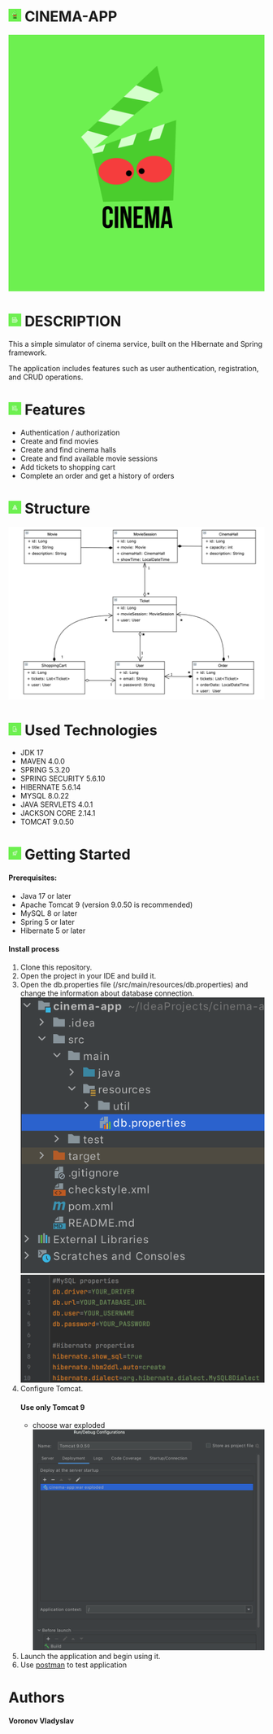 # <img src="src/main/resources/img/logo.png" alt="logo.png" width="25"/> CINEMA-APP
![img_1.png](src/main/resources/img/logo.png)

# <img src="src/main/resources/img/0.png" alt="0.png" width="25"/> DESCRIPTION
This a simple simulator of cinema service, built on the Hibernate and Spring framework.

The application includes features such as user authentication, registration, and CRUD operations.

# <img src="src/main/resources/img/1.png" alt="1.png" width="25"/> Features
- Authentication / authorization <br />
- Create and find movies <br />
- Create and find cinema halls <br />
- Create and find available movie sessions <br />
- Add tickets to shopping cart
- Complete an order and get a history of orders

# <img src="src/main/resources/img/2.png" alt="2.png" width="25"/> Structure

![img.png](src/main/resources/img/structure.png)


# <img src="src/main/resources/img/3.png" alt="3.png" width="25"/> Used Technologies
- JDK 17 <br />
- MAVEN 4.0.0 <br />
- SPRING 5.3.20 <br />
- SPRING SECURITY 5.6.10
- HIBERNATE 5.6.14 <br />
- MYSQL 8.0.22 <br />
- JAVA SERVLETS 4.0.1 <br />
- JACKSON CORE 2.14.1 <br />
- TOMCAT 9.0.50 <br />

# <img src="src/main/resources/img/4.png" alt="4.png" width="25"/> Getting Started
#### Prerequisites:
- Java 17 or later <br />
- Apache Tomcat 9 (version 9.0.50 is recommended) <br />
- MySQL 8 or later <br />
- Spring 5 or later <br />
- Hibernate 5 or later <br />

#### Install process
1. Clone this repository.
2. Open the project in your IDE and build it.
3. Open the db.properties file (/src/main/resources/db.properties) and change the information about database connection.
![screen_properties.png](src/main/resources/img/screen_properties.png)
![screen_properties_1.png](src/main/resources/img/screen_properties_1.png)
4. Configure Tomcat.
   #### Use only Tomcat 9
    - choose war exploded <br />
      ![tomcat.png](src/main/resources/img/tomcat.png)
5. Launch the application and begin using it.
6. Use [postman](https://www.postman.com/) to test application

# Authors
#### Voronov Vladyslav
